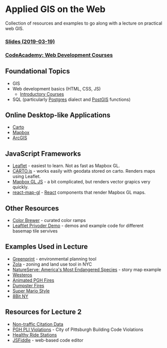 # Applied GIS on the Web
Collection of resources and examples to go along with a lecture on practical web GIS.

### [Slides (2019-03-19)](https://docs.google.com/presentation/d/1S8TPz5dEc4HpCpmMA7GbDDQ4vZCmkAGn4lR0vuC1ga8/edit?usp=sharing)

### [CodeAcademy: Web Development Courses](https://www.codecademy.com/learn/paths/web-development)

## Foundational Topics
* GIS
* Web development basics (HTML, CSS, JS)
  * [Introductory Courses](https://www.codecademy.com/learn/paths/web-development)
* SQL (particularly [Postgres](https://www.postgresql.org/) dialect and [PostGIS](https://postgis.net/) functions)

## Online Desktop-like Applications
* [Carto](www.carto.com)
* [Mapbox](www.mapbox.com)
* [ArcGIS](https://www.arcgis.com)

## JavaScript Frameworks
* [Leaflet](https://leafletjs.com/) - easiest to learn. Not as fast as Mapbox GL.
* [CARTO.js](https://carto.com/developers/carto-js/v3/) - works easily with geodata stored on carto. Renders maps using Leaflet.  
* [Mapbox GL JS](https://docs.mapbox.com/mapbox-gl-js/api/) - a bit complicated, but renders vector grapics very quickly. 
* [react-map-gl](https://uber.github.io/react-map-gl/#/) - [React](https://reactjs.org/) components that render Mapbox GL maps. 

## Other Resources
* [Color Brewer](http://colorbrewer2.org/#type=sequential&scheme=BuGn&n=3) - curated color ramps
* [Leaftlet Privoder Demo](https://leaflet-extras.github.io/leaflet-providers/preview/) - demos and example code for different basemap tile servives

## Examples Used in Lecture
* [Greenprint](https://tools.wprdc.org/urban-greenprint) - environmental planning tool
* [Zola](https://zola.planning.nyc.gov/) - zoning and land use tool in NYC
* [NatureServe: America's Most Endangered Species](https://natureserve.maps.arcgis.com/apps/Cascade/index.html?appid=5446925c6f73456f8a868652aad15b8d) - story map example
* [Westeros](https://public.carto.com/builder/f580acdf-f653-47a0-9889-952b086b5ea4/embed?state=%7B%22map%22%3A%7B%22ne%22%3A%5B-25.562265014427492%2C-41.22070312500001%5D%2C%22sw%22%3A%5B49.15296965617042%2C121.20117187500001%5D%2C%22center%22%3A%5B14.902321826141808%2C39.99023437500001%5D%2C%22zoom%22%3A4%7D%7D)
* [Animated PGH Fires](https://wprdc-maps.carto.com/u/wprdc/builder/3068e679-6da8-4e3c-a4a7-a9ef94d166b8/embed)
* [Dumpster Fires](https://wprdc-maps.carto.com/u/wprdc/builder/2f0aa3d6-e945-4d8e-96a2-d9cd60a38aa0/embed)
* [Super Mario Style](https://api.tiles.mapbox.com/v4/duncangraham.552f58b0/page.html?access_token=pk.eyJ1IjoiZHVuY2FuZ3JhaGFtIiwiYSI6IlJJcWdFczQifQ.9HUpTV1es8IjaGAf_s64VQ#5/36.580/-80.156)
* [8Bit NY](http://8bitcity.com/map?New%20York)


## Resources for Lecture 2
* [Non-traffic Citation Data](https://data.wprdc.org/dataset/non-traffic-citations)
* [PGH PLI Violations](https://data.wprdc.org/dataset/pittsburgh-pli-violations-report/resource/4e5374be-1a88-47f7-afee-6a79317019b4) - City of Pittsburgh Building Code Violations
* [Healthy Ride Stations](https://data.wprdc.org/dataset/healthyride-stations)
* [JSFiddle](https://jsfiddle.net/) - web-based code editor
